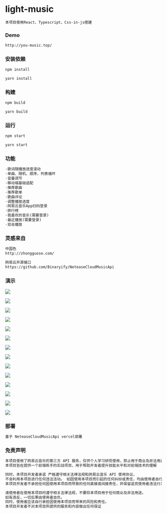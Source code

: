 # light-music

```tex
本项目使用React、Typescript，Css-in-js搭建
```

### Demo

```tex
http://you-music.top/
```

### 安装依赖

```tex
npm install

yarn install
```

### 构建

```tex
npm build

yarn build
```

### 运行

```tex
npm start

yarn start
```

### 功能

```tex
·歌词随播放进度滚动
·单曲、随机、顺序，列表循环
·音量调节
·移动端基础适配
·推荐歌曲
·推荐歌单
·歌曲评论
·调整播放进度
·网易云音乐App扫码登录
·排行榜
·我喜欢的音乐(需要登录)
·最近播放(需要登录)
·双击播放
```

### 灵感来自

```tex
中国色
http://zhongguose.com/

网易云开源接口
https://github.com/Binaryify/NeteaseCloudMusicApi
```

### 演示

<img src='https://s3.bmp.ovh/imgs/2023/05/07/470bc7740cdc537a.png'></img>

<img src='https://s3.bmp.ovh/imgs/2023/05/07/3d242e3243543d43.png'></img>

<img src='https://s3.bmp.ovh/imgs/2023/05/07/3b0ca697f44b6247.png'></img>

<img src='https://s3.bmp.ovh/imgs/2023/05/07/a686ecfe7f7994ef.png'></img>

<img src='https://s3.bmp.ovh/imgs/2023/05/07/d6abbc119e2c9c6b.png'></img>

<img src='https://s3.bmp.ovh/imgs/2023/05/07/fa620450d360c5c8.png'></img>

<img src='https://s3.bmp.ovh/imgs/2023/05/07/f393389ed9596d5a.png'></img>

<img src='https://s3.bmp.ovh/imgs/2023/05/07/be2e485a72ed5a3c.png'></img>

<img src='https://s3.bmp.ovh/imgs/2023/05/07/20ece97d4089e87c.png'></img>

<img src='https://s3.bmp.ovh/imgs/2023/05/07/3497a29c91ab15ec.png'></img>

<img src='https://s3.bmp.ovh/imgs/2023/05/07/e0c1f09c7795e66c.png'></img>

<img src='https://s3.bmp.ovh/imgs/2023/05/07/6894e1704efb727b.png'></img>

<img src='https://s3.bmp.ovh/imgs/2023/05/07/394dc08f12f602c7.png'></img>

<img src='https://s3.bmp.ovh/imgs/2023/05/07/a2d74e95deaf801c.png'></img>

### 部署

```tex
基于 NeteaseCloudMusicApi vercel部署
```

### 免责声明

```tex
本项目使用了网易云音乐的第三方 API 服务，仅供个人学习研究使用，禁止用于商业及非法用途。
本项目旨在提供一个前端练手的实战项目，用于帮助开发者提升技能水平和对前端技术的理解

同时，本项目开发者承诺 严格遵守相关法律法规和网易云音乐 API 使用协议，
不会利用本项目进行任何违法活动。 如因使用本项目而引起的任何纠纷或责任，均由使用者自行承担。
本项目开发者不承担任何因使用本项目而导致的任何直接或间接责任，并保留追究使用者违法行为的权利

请使用者在使用本项目时遵守相关法律法规，不要将本项目用于任何商业及非法用途。
如有违反，一切后果由使用者自负。
同时，使用者应该自行承担因使用本项目而带来的风险和责任。
本项目开发者不对本项目所提供的服务和内容做出任何保证
```
